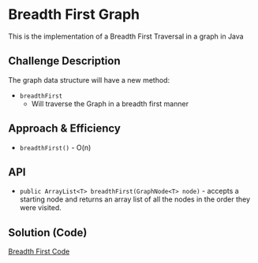 # Breadth First Graph
<!-- Short summary or background information -->
This is the implementation of a Breadth First Traversal in a graph in Java

## Challenge Description
<!-- Description of the challenge -->
The graph data structure will have a new method:
* `breadthFirst`
  * Will traverse the Graph in a breadth first manner

## Approach & Efficiency
<!-- What approach did you take? Why? What is the Big O space/time for this approach? -->
* `breadthFirst()` - O(n)

## API
<!-- Description of each method publicly available to your Linked List -->
* `public ArrayList<T> breadthFirst(GraphNode<T> node)` - accepts a starting node and returns an array list of all the nodes in the order they were visited. 

## Solution (Code)
<!-- Link to code -->
[Breadth First Code](https://github.com/stephenchu530/data-structures-and-algorithms/blob/master/BreadthFirstGraph/src/main/java/BreadthFirstGraph/BreadthFirst.java)

